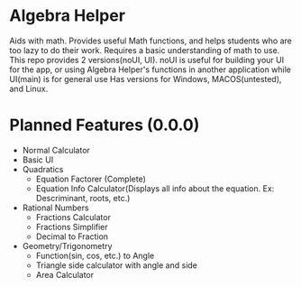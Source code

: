 # Algebra Helper
Aids with math. Provides useful Math functions, and helps students who are too lazy to do their work. Requires a basic understanding of math to use. This repo provides 2 versions(noUI, UI). noUI is useful for building your UI for the app, or using Algebra Helper's functions in another application while UI(main) is for general use
Has versions for Windows, MACOS(untested), and Linux.
# Planned Features (0.0.0)
* Normal Calculator
* Basic UI
* Quadratics
    * Equation Factorer (Complete)
    * Equation Info Calculator(Displays all info about the equation. Ex: Descriminant, roots, etc.)
* Rational Numbers
    * Fractions Calculator
    * Fractions Simplifier
    * Decimal to Fraction
* Geometry/Trigonometry
    * Function(sin, cos, etc.) to Angle
    * Triangle side calculator with angle and side
    * Area Calculator

